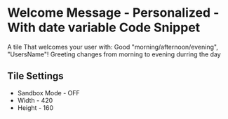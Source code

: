 Welcome Message - Personalized - With date variable Code Snippet
============================================

A tile That welcomes your user with: 
Good "morning/afternoon/evening", "UsersName"!
Greeting changes from morning to evening durring the day

Tile Settings
--------------
- Sandbox Mode - OFF
- Width - 420
- Height - 160